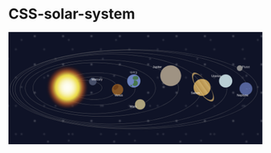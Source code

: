 # CSS-solar-system

![alt text](https://github.com/Shimele/CSS-solar-system/blob/master/solar-system.png)

